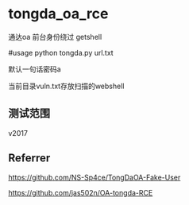 # tongda_oa_rce
通达oa 前台身份绕过 getshell

#usage
python tongda.py url.txt

默认一句话密码a

当前目录vuln.txt存放扫描的webshell
## 测试范围
v2017

## Referrer
https://github.com/NS-Sp4ce/TongDaOA-Fake-User

https://github.com/jas502n/OA-tongda-RCE

